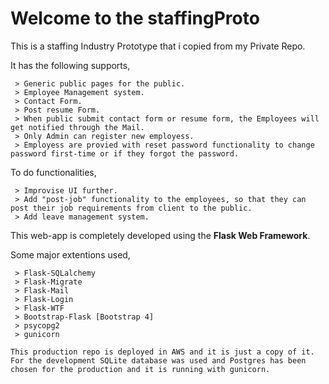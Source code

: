 # Welcome to the staffingProto
This is a staffing Industry Prototype that i copied from my Private Repo.

It has the following supports,
```
 > Generic public pages for the public.
 > Employee Management system.
 > Contact Form.
 > Post resume Form.
 > When public submit contact form or resume form, the Employees will get notified through the Mail.
 > Only Admin can register new employess.
 > Employess are provied with reset password functionality to change password first-time or if they forgot the password.
 ```
To do functionalities,
```
 > Improvise UI further.
 > Add "post-job" functionality to the employees, so that they can post their job requirements from client to the public.
 > Add leave management system.
 ```
 
 This web-app is completely developed using the **Flask Web Framework**.
 
 Some major extentions used,
 ```
  > Flask-SQLalchemy
  > Flask-Migrate
  > Flask-Mail
  > Flask-Login
  > Flask-WTF
  > Bootstrap-Flask [Bootstrap 4]
  > psycopg2
  > gunicorn
  ```
  ```
  This production repo is deployed in AWS and it is just a copy of it.
  For the development SQLite database was used and Postgres has been chosen for the production and it is running with gunicorn.
  ```
  
